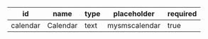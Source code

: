 id        |name           |type|placeholder						|required|
----------|---------------|----|--------------------------------|--------|
calendar  |Calendar       |text|mysmscalendar                   |true    |